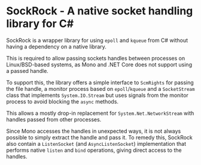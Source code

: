 SockRock - A native socket handling library for C#
==================================================

SockRock is a wrapper library for using `epoll` and `kqueue` from C# without having a dependency on a native library.

This is required to allow passing sockets handles between processes on Linux/BSD-based systems, as Mono and .NET Core does not support using a passed handle.

To support this, the library offers a simple interface to `ScmRights` for passing the file handle, a monitor process based on `epoll`/`kqueue` and a `SocketStream` class that implements `System.IO.Stream` but uses signals from the monitor process to avoid blocking the `async` methods.

This allows a mostly drop-in replacement for `System.Net.NetworkStream` with handles passed from other processes.

Since Mono accesses the handles in unexpected ways, it is not always possible to simply extract the handle and pass it. To remedy this, SockRock also contain a `ListenSocket` (and `AsyncListenSocket`) implementation that performs native `listen` and `bind` operations, giving direct access to the handles.

